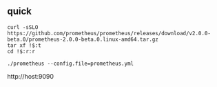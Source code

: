 
## quick

```
curl -sSLO https://github.com/prometheus/prometheus/releases/download/v2.0.0-beta.0/prometheus-2.0.0-beta.0.linux-amd64.tar.gz
tar xf !$:t
cd !$:r:r
```

```
./prometheus --config.file=prometheus.yml
```

http://host:9090
